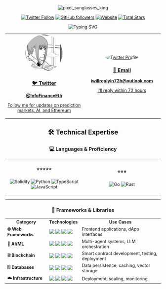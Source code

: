 <div align="center">

<img width="1792" height="576" alt="pixel_sunglasses_king" src="https://github.com/user-attachments/assets/86a999af-dff9-4a0b-9756-92cd71b561b1" />



[![Twitter Follow](https://img.shields.io/twitter/follow/InfoFinanceEth?style=for-the-badge&logo=twitter&logoColor=white&color=1DA1F2)](https://twitter.com/InfoFinanceEth)
[![GitHub followers](https://img.shields.io/github/followers/JinTanba?style=for-the-badge&logo=github&logoColor=white&color=181717)](https://github.com/JinTanba)
[![Website](https://img.shields.io/badge/Website-jintanba.github.io-4285F4?style=for-the-badge&logo=google-chrome&logoColor=white)](https://jintanba.github.io/)
[![Total Stars](https://img.shields.io/github/stars/JinTanba?style=for-the-badge&logo=github&logoColor=white&color=yellow&label=Total%20Stars)](https://github.com/JinTanba)

<img src="https://readme-typing-svg.demolab.com?font=Fira+Code&weight=600&size=22&pause=1000&color=36BCF7&center=true&vCenter=true&random=false&width=600&lines=Building+the+Future+of+Intel-Finance;Multi-Agent+Systems+%2B+DeFi+Protocols;Prediction+Markets+%2B+AI+Orchestration;Tokyo+%E2%86%92+Global+Impact" alt="Typing SVG" />

</div>

<div align="center">
<table>
  <tr>
    <td align="center" width="50%">
      <a href="https://twitter.com/InfoFinanceEth">
        <img src="makima.jpg" width="120" height="120" style="border-radius: 100%;" alt="Twitter Profile"/>
        <br/>
        <h3>🐦 Twitter</h3>
        <p><b>@InfoFinanceEth</b></p>
        <p>Follow me for updates on prediction markets, AI, and Ethereum</p>
      </a>
    </td>
    <td align="center" width="50%">
      <a href="mailto:iwillreplyin72h@outlook.com">
        <img src="https://media1.tenor.com/m/ilLQkRwNYu0AAAAC/spongebob-waiting.gif" width="120" height="120" style="border-radius: 100%;" alt="Twitter Profile"/>
        <br/>
        <h3>📧 Email</h3>
        <p><b>iwillreplyin72h@outlook.com</b></p>
        <p>I'll reply within 72 hours</p>
      </a>
    </td>
  </tr>
</table>
</div>

<div align="center">

## 🛠️ Technical Expertise

### 💻 Languages & Proficiency

<table>
  <tr>
    <td width="33%" align="center">
     

#### ⭐️⭐️⭐️⭐️⭐️
![Solidity](https://img.shields.io/badge/Solidity-363636?style=for-the-badge&logo=solidity&logoColor=white)
![Python](https://img.shields.io/badge/Python-3776AB?style=for-the-badge&logo=python&logoColor=white)
![TypeScript](https://img.shields.io/badge/TypeScript-3178C6?style=for-the-badge&logo=typescript&logoColor=white)
![JavaScript](https://img.shields.io/badge/JavaScript-F7DF1E?style=for-the-badge&logo=javascript&logoColor=black)


</td>
<td width="33%" align="center">

#### ⭐️⭐️⭐️

![Go](https://img.shields.io/badge/Go-00ADD8?style=for-the-badge&logo=go&logoColor=white)
![Rust](https://img.shields.io/badge/Rust-000000?style=for-the-badge&logo=rust&logoColor=white)

</td>

</tr>
</table>
</td>

---
</div>
<div align="center">
  
### 🎨 Frameworks & Libraries

<table>
  <tr>
    <th>Category</th>
    <th>Technologies</th>
    <th>Use Cases</th>
  </tr>
  <tr>
    <td><b>🌐 Web Frameworks</b></td>
    <td>
      <img src="https://img.shields.io/badge/Next.js-000000?style=flat-square&logo=next.js&logoColor=white" />
      <img src="https://img.shields.io/badge/Nuxt.js-00DC82?style=flat-square&logo=nuxt.js&logoColor=white" />
      <img src="https://img.shields.io/badge/React-61DAFB?style=flat-square&logo=react&logoColor=black" />
      <img src="https://img.shields.io/badge/Vue.js-4FC08D?style=flat-square&logo=vue.js&logoColor=white" />
    </td>
    <td>Frontend applications, dApp interfaces</td>
  </tr>
  <tr>
    <td><b>🤖 AI/ML</b></td>
    <td>
      <img src="https://img.shields.io/badge/LangChain-121212?style=flat-square" />
      <img src="https://img.shields.io/badge/LangGraph-FF6B6B?style=flat-square" />
      <img src="https://img.shields.io/badge/DSPy-4285F4?style=flat-square" />
      <img src="https://img.shields.io/badge/Claude_AI-181818?style=flat-square" />
    </td>
    <td>Multi-agent systems, LLM orchestration</td>
  </tr>
  <tr>
    <td><b>⛓️ Blockchain</b></td>
    <td>
      <img src="https://img.shields.io/badge/Foundry-000000?style=flat-square" />
      <img src="https://img.shields.io/badge/Hardhat-F7DF1E?style=flat-square" />
      <img src="https://img.shields.io/badge/ethers.js-3C3C3D?style=flat-square" />
      <img src="https://img.shields.io/badge/viem-646CFF?style=flat-square" />
    </td>
    <td>Smart contract development, testing, deployment</td>
  </tr>
  <tr>
    <td><b>🗄️ Databases</b></td>
    <td>
      <img src="https://img.shields.io/badge/PostgreSQL-4169E1?style=flat-square&logo=postgresql&logoColor=white" />
      <img src="https://img.shields.io/badge/Redis-DC382D?style=flat-square&logo=redis&logoColor=white" />
      <img src="https://img.shields.io/badge/MongoDB-47A248?style=flat-square&logo=mongodb&logoColor=white" />
      <img src="https://img.shields.io/badge/Pinecone-000000?style=flat-square" />
    </td>
    <td>Data persistence, caching, vector storage</td>
  </tr>
  <tr>
    <td><b>☁️ Infrastructure</b></td>
    <td>
      <img src="https://img.shields.io/badge/Docker-2496ED?style=flat-square&logo=docker&logoColor=white" />
      <img src="https://img.shields.io/badge/Kubernetes-326CE5?style=flat-square&logo=kubernetes&logoColor=white" />
      <img src="https://img.shields.io/badge/AWS-232F3E?style=flat-square&logo=amazon-aws&logoColor=white" />
      <img src="https://img.shields.io/badge/Vercel-000000?style=flat-square&logo=vercel&logoColor=white" />
    </td>
    <td>Deployment, scaling, monitoring</td>
  </tr>
</table>
</div>

</div>

